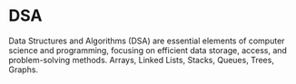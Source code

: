 # DSA
Data Structures and Algorithms (DSA) are essential elements of computer science and programming, focusing on efficient data storage, access, and problem-solving methods. Arrays, Linked Lists, Stacks, Queues, Trees, Graphs.
